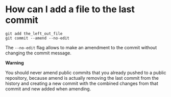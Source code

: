 # How can I add a file to the last commit

	git add the_left_out_file
	git commit --amend --no-edit

The ``--no-edit`` flag allows to make an amendment to the commit without changing the commit message.

**Warning**

You should never amend public commits that you already pushed to a public repository, because amend is actually removing the last commit from the history and creating a new commit with the combined changes from that commit and new added when amending.

